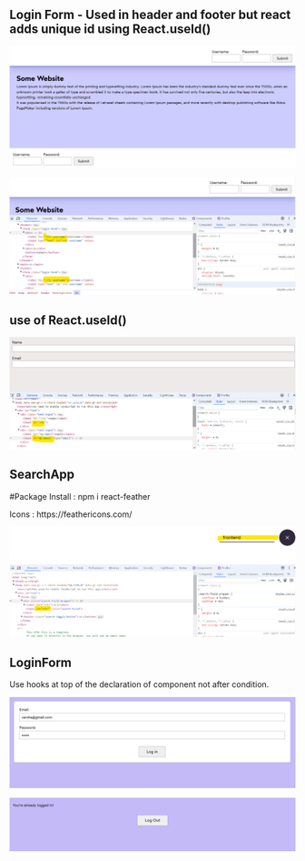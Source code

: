 ## Login Form - Used in header and footer but react adds unique id using React.useId()

![alt text](image-2.png)

![alt text](image-1.png)

## use of React.useId()

![alt text](image.png)

## SearchApp

<p>#Package Install : npm i react-feather</p>
<p>Icons : https://feathericons.com/</p>

![alt text](image-3.png)

## LoginForm

<p> Use hooks at top of the declaration of component not after condition. </p>

![alt text](image-4.png)

![alt text](image-5.png)
